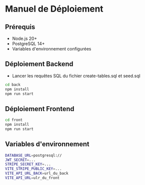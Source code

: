 # Manuel de Déploiement

## Prérequis
- Node.js 20+
- PostgreSQL 14+
- Variables d'environnement configurées

## Déploiement Backend
- Lancer les requêtes SQL du fichier create-tables.sql et seed.sql
```bash
cd back
npm install
npm run start
```

## Déploiement Frontend
```bash
cd front
npm install
npm run start
```

## Variables d'environnement
```bash
DATABASE_URL=postgresql://
JWT_SECRET=...
STRIPE_SECRET_KEY=...
VITE_STRIPE_PUBLIC_KEY=...
VITE_API_URL_BACK=url_du_back
VITE_API_URL=ulr_du_front
```